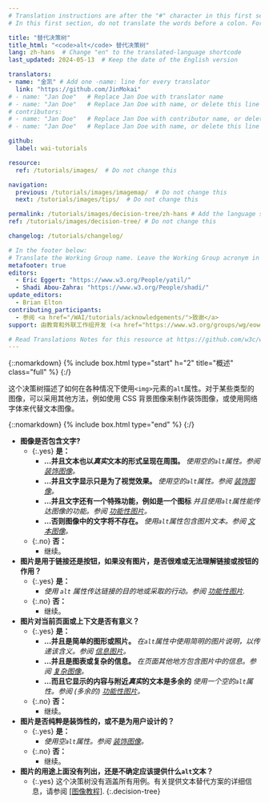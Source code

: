```yaml
---
# Translation instructions are after the "#" character in this first section. They are comments that do not show up in the web page. You do not need to translate the instructions after "#".
# In this first section, do not translate the words before a colon. For example, do not translate "title:". Do translate the text after "title:".

title: "替代决策树"
title_html: "<code>alt</code> 替代决策树"
lang: zh-hans  # Change "en" to the translated-language shortcode
last_updated: 2024-05-13  # Keep the date of the English version

translators: 
- name: "金凯" # Add one -name: line for every translator
  link: "https://github.com/JinMokai"
# - name: "Jan Doe"   # Replace Jan Doe with translator name
# - name: "Jan Doe"   # Replace Jan Doe with name, or delete this line if not multiple translators
# contributors:
# - name: "Jan Doe"   # Replace Jan Doe with contributor name, or delete this line if none
# - name: "Jan Doe"   # Replace Jan Doe with name, or delete this line if not multiple contributors

github:
  label: wai-tutorials

resource:
  ref: /tutorials/images/  # Do not change this

navigation:
  previous: /tutorials/images/imagemap/  # Do not change this
  next: /tutorials/images/tips/  # Do not change this

permalink: /tutorials/images/decision-tree/zh-hans # Add the language shortcode to the end, with no slash at end, for example: /link/to/page/fr
ref: /tutorials/images/decision-tree/ # Do not change this

changelog: /tutorials/changelog/

# In the footer below:
# Translate the Working Group name. Leave the Working Group acronym in English.
metafooter: true
editors:
  - Eric Eggert: "https://www.w3.org/People/yatil/"
  - Shadi Abou-Zahra: "https://www.w3.org/People/shadi/"
update_editors:
  - Brian Elton
contributing_participants:
  - 参阅 <a href="/WAI/tutorials/acknowledgements/">致谢</a>
support: 由教育和外联工作组开发 (<a href="https://www.w3.org/groups/wg/eowg">EOWG</a>)。 在 <a href="https://www.w3.org/WAI/ACT/">WAI-ACT project</a> 支持下开发, 并由 <strong>欧盟委员会<abbr title="信息社会技术">IST</abbr> 计划共同资助</strong>。

# Read Translations Notes for this resource at https://github.com/w3c/wai-tutorials#readme
---
```


{::nomarkdown}
{% include box.html type="start" h="2" title="概述" class="full" %}
{:/}

这个决策树描述了如何在各种情况下使用`<img>`元素的`alt`属性。对于某些类型的图像，可以采用其他方法，例如使用 CSS 背景图像来制作装饰图像，或使用网络字体来代替文本图像。

{::nomarkdown}
{% include box.html type="end" %}
{:/}

- **图像是否包含文字?**
  - {:.yes} **是：**
    -   **…并且文本也以*真实*文本的形式呈现在周围。**
      _使用空的`alt`属性。参阅 [装饰图像](/tutorials/images/decorative/)。_
    -   **…并且文字显示只是为了视觉效果。**
      _使用空的`alt`属性。参阅 [装饰图像](/tutorials/images/decorative/)。_
    -   **…并且文字还有一个特殊功能，例如是一个图标**
      _并且使用`alt`属性能传达图像的功能。参阅 [功能性图片](/tutorials/images/functional/)。_
    -   **…否则图像中的文字将不存在。** _使用`alt`属性包含图片文本。参阅 [文本图像](/tutorials/images/textual/#styled-text-decorative-effect)。_
  - {:.no} **否：**
    - 继续。
- **图片是用于链接还是按钮，如果没有图片，是否很难或无法理解链接或按钮的作用？**
  - {:.yes} **是：**
    - _使用 `alt` 属性传达链接的目的地或采取的行动。参阅 [功能性图片](/tutorials/images/functional/)._
  - {:.no} **否：**
    - 继续。
- **图片对当前页面或上下文是否有意义？**
  - {:.yes} **是：**
    - **…并且是简单的图形或照片。**
      _在`alt`属性中使用简明的图片说明，以传递该含义。参阅 [信息图片](/tutorials/images/informative/)。_
    - **…并且是图表或复杂的信息。**
      _在页面其他地方包含图片中的信息。参阅 [复杂图像](/tutorials/images/complex/)。_
    - **…而且它显示的内容与附近*真实*的文本是多余的**
      _使用一个空的`alt`属性。参阅 (多余的) [功能性图片](/tutorials/images/functional/#logo-image-within-link-text)。_
  - {:.no} **否：**
    - 继续。
- **图片是否纯粹是装饰性的，或不是为用户设计的？**
  - {:.yes} **是：**
    - _使用空`alt`属性。参阅 [装饰图像](/tutorials/images/decorative/)。_
  - {:.no} **否：**
    - 继续。
- **图片的用途上面没有列出，还是不确定应该提供什么`alt`文本？**
  - {:.yes} 这个决策树没有涵盖所有用例。有关提供文本替代方案的详细信息，请参阅 [[图像教程]](/tutorials/images/).
{:.decision-tree}
